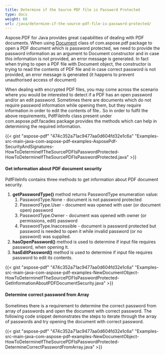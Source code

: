 ```yaml
---
title: Determine if the Source PDF file is Password Protected
type: docs
weight: 60
url: /java/determine-if-the-source-pdf-file-is-password-protected/
---
```


Aspose.PDF for Java provides great capabilities of dealing with PDF documents. When using [Document](https://apireference.aspose.com/java/pdf/com.aspose.pdf/Document) class of com.aspose.pdf package to open a PDF document which is password protected, we need to provide the password information as an argument to Document constructor and in case this information is not provided, an error message is generated. In fact when trying to open a PDF file with Document object, the constructor is trying to read the contents of PDF file and in case correct password is not provided, an error message is generated (it happens to prevent unauthorised access of document)

When dealing with encrypted PDF files, you may come across the scenario where you would be interested to detect if a PDF has an open password and/or an edit password. Sometimes there are documents which do not require password information while opening them, but they require information in order to edit the contents of file.. So in order to fulfil the above requirements, PdfFileInfo class present under com.aspose.pdf.facades package provides the methods which can help in determining the required information.

{{< gist "aspose-pdf" "474c352a71ac9477aa0d604fd32e1c6a" "Examples-src-main-java-com-aspose-pdf-examples-AsposePdf-SecurityAndSignatures-HowToDetermineIfTheSourcePDFIsPasswordProtected-HowToDetermineIfTheSourcePDFIsPasswordProtected.java" >}}
#### **Get information about PDF document security**
PdfFileInfo contains three methods to get information about PDF document security.

1. **getPasswordType()** method returns PasswordType enumeration value:
   1. PasswordType.None - document is not password protected
   1. PasswordType.User - document was opened with user (or document open) password
   1. PasswordType.Owner - document was opened with owner (or permissions, edit) password
   1. PasswordType.Inaccessible - document is password protected but password is needed to open it while invalid password (or no password) was supplied.
1. **hasOpenPassword()** method is used to determine if input file requires password, when opening it.
1. **hasEditPassword()** method is used to determine if input file requires password to edit its contents.

{{< gist "aspose-pdf" "474c352a71ac9477aa0d604fd32e1c6a" "Examples-src-main-java-com-aspose-pdf-examples-NewDocumentObject-HowToDetermineIfTheSourcePDFIsPasswordProtected-GetInformationAboutPDFDocumentSecurity.java" >}}
#### **Determine correct password from Array**
Sometimes there is a requirement to determine the correct password from array of passwords and open the document with correct password. The following code snippet demonstrates the steps to iterate through the array of passwords and try opening the document with correct password.

{{< gist "aspose-pdf" "474c352a71ac9477aa0d604fd32e1c6a" "Examples-src-main-java-com-aspose-pdf-examples-NewDocumentObject-HowToDetermineIfTheSourcePDFIsPasswordProtected-DetermineCorrectPasswordFromArray.java" >}}
